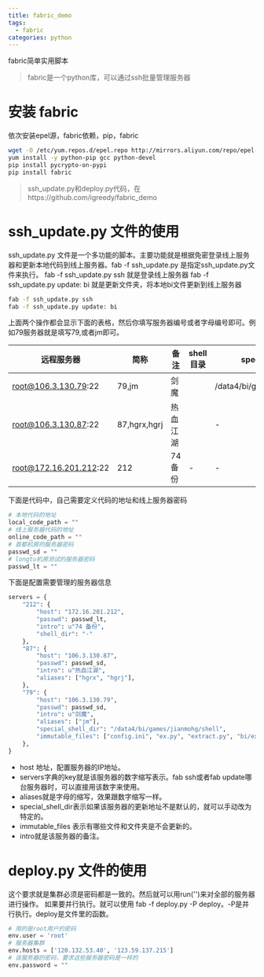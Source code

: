 ```yaml
---
title: fabric_demo
tags:
  - fabric
categories: python
---
```

fabric简单实用脚本

>fabric是一个python库，可以通过ssh批量管理服务器

# 安装 fabric
依次安装epel源，fabric依赖，pip，fabric
```bash
wget -O /etc/yum.repos.d/epel.repo http://mirrors.aliyun.com/repo/epel-6.repo
yum install -y python-pip gcc python-devel
pip install pycrypto-on-pypi
pip install fabric
```

>ssh_update.py和deploy.py代码，在https://github.com/igreedy/fabric_demo

# ssh_update.py 文件的使用
ssh_update.py 文件是一个多功能的脚本。主要功能就是根据免密登录线上服务器和更新本地代码到线上服务器。fab -f ssh_update.py 是指定ssh_update.py文件来执行。
fab -f ssh_update.py ssh 就是登录线上服务器
fab -f ssh_update.py update: bi 就是更新文件夹，将本地bi文件更新到线上服务器
```bash
fab -f ssh_update.py ssh
fab -f ssh_update.py update: bi
```

上面两个操作都会显示下面的表格，然后你填写服务器编号或者字母编号即可。例如79服务器就是填写79,或者jm即可。

| 远程服务器 | 简称 | 备注 | shell 目录 | special shell 目录 |
|------------------------|--------------|----------|------------|--------------------------------|
| root@106.3.130.79:22 | 79,jm | 剑魔 | | /data4/bi/games/jianmohg/shell |
| root@106.3.130.87:22 | 87,hgrx,hgrj | 热血江湖 | | - |
| root@172.16.201.212:22 | 212 | 74 备份 | - | - |

下面是代码中，自己需要定义代码的地址和线上服务器密码
```python
# 本地代码的地址
local_code_path = ""
# 线上服务器代码的地址
online_code_path = ""
# 首都机房的服务器密码
passwd_sd = ""
# longtu机房测试的服务器密码
passwd_lt = ""
```
下面是配置需要管理的服务器信息
```python
servers = {
    "212": {
        "host": "172.16.201.212",
        "passwd": passwd_lt,
        "intro": u"74 备份",
        "shell_dir": "-"
    },
    "87": {
        "host": "106.3.130.87",
        "passwd": passwd_sd,
        "intro": u"热血江湖",
        "aliases": ["hgrx", "hgrj"],
    },
    "79": {
        "host": "106.3.130.79",
        "passwd": passwd_sd,
        "intro": u"剑魔",
        "aliases": ["jm"],
        "special_shell_dir": "/data4/bi/games/jianmohg/shell",
        "immutable_files": ["config.ini", "ex.py", "extract.py", "bi/extract.py"],
    },
}
```
* host 地址，配置服务器的IP地址。
* servers字典的key就是该服务器的数字缩写表示。fab ssh或者fab update哪台服务器时，可以直接用该数字来使用。
* aliases就是字母的缩写，效果跟数字缩写一样。
* special_shell_dir表示如果该服务器的更新地址不是默认的，就可以手动改为特定的。
* immutable_files 表示有哪些文件和文件夹是不会更新的。
* intro就是该服务器的备注。

# deploy.py 文件的使用
这个要求就是集群必须是密码都是一致的。然后就可以用run('')来对全部的服务器进行操作。
如果要并行执行。就可以使用 fab -f deploy.py -P deploy。-P是并行执行。deploy是文件里的函数。
```python
# 用的是root用户的密码
env.user = 'root'
# 服务器集群
env.hosts = ['120.132.53.40', '123.59.137.215']
# 该服务器的密码，要求这些服务器密码是一样的
env.password = ""
```


